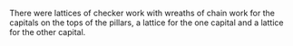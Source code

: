 There were lattices of checker work with wreaths of chain work for the capitals on the tops of the pillars, a lattice for the one capital and a lattice for the other capital.
